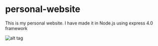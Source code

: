 # personal-website
This is my personal website. I have made it in Node.js using express 4.0 framework

![alt tag](https://raw.github.com/padaliarushabh/personal-webpage/master/screenshot.png)
